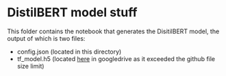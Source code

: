 # DistilBERT model stuff

This folder contains the notebook that generates the DisitilBERT model, the output of which is two files: 
- config.json (located in this directory)
- tf_model.h5 (located [here](https://drive.google.com/file/d/1JKJpuRaSfo_AqpQs_iJCMzx4ay96AsAn/view?usp=sharing) in googledrive as it exceeded the github file size limit)
